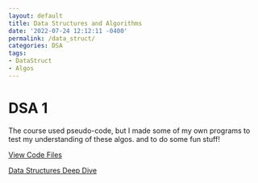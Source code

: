 ```yaml
---
layout: default
title: Data Structures and Algorithms
date: '2022-07-24 12:12:11 -0400'
permalink: /data_struct/
categories: DSA
tags:
- DataStruct
- Algos
---
```


# DSA 1

The course used pseudo-code, but I made some of my own programs to test my understanding of these algos. and to do some fun stuff!

[View Code Files](https://github.com/avipars/CS-Resources/tree/main/data_struct)

[Data Structures Deep Dive](https://tech.aviparshan.com/2022/06/data-and-programming-structures-guide.html)